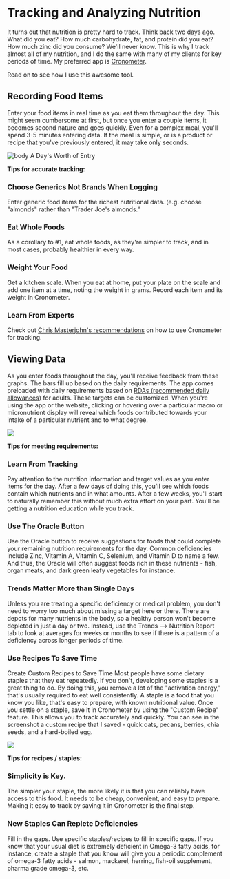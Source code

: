 <!-- cronometer-tracking.md -->

# Tracking and Analyzing Nutrition


It turns out that nutrition is pretty hard to track. Think back two days ago. What did you eat? How much carbohydrate, fat, and protein did you eat? How much zinc did you consume? We'll never know. This is why I track almost all of my nutrition, and I do the same with many of my clients for key periods of time. My preferred app is [Cronometer](https://cronometer.com/). 

Read on to see how I use this awesome tool.

## Recording Food Items
Enter your food items in real time as you eat them throughout the day. This might seem cumbersome at first, but once you enter a couple items, it becomes second nature and goes quickly. Even for a complex meal, you'll spend 3-5 minutes entering data. If the meal is simple, or is a product or recipe that you've previously entered, it may take only seconds.

![body](https://kornweissmedical.com/wp-content/uploads/2020/01/Screen-Shot-2020-01-28-at-11.56.32-AM.png)
A Day's Worth of Entry

**Tips for accurate tracking:**

### Choose Generics Not Brands When Logging
Enter generic food items for the richest nutritional data. (e.g. choose "almonds" rather than "Trader Joe's almonds."

### Eat Whole Foods
As a corollary to #1, eat whole foods, as they're simpler to track, and in most cases, probably healthier in every way.

### Weight Your Food
Get a kitchen scale. When you eat at home, put your plate on the scale and add one item at a time, noting the weight in grams. Record each item and its weight in Cronometer.

### Learn From Experts
Check out [Chris Masterjohn's recommendations](https://chrismasterjohnphd.com/lite-videos/2018/07/24/track-vitamin-mineral-intake) on how to use Cronometer for tracking.

## Viewing Data
As you enter foods throughout the day, you'll receive feedback from these graphs. The bars fill up based on the daily requirements. The app comes preloaded with daily requirements based on [RDAs (recommended daily allowances)](https://ods.od.nih.gov/Health_Information/Dietary_Reference_Intakes.aspx) for adults. These targets can be customized. When you're using the app or the website, clicking or hovering over a particular macro or micronutrient display will reveal which foods contributed towards your intake of a particular nutrient and to what degree.

![](https://kornweissmedical.com/wp-content/uploads/2020/01/Screen-Shot-2020-01-28-at-11.58.38-AM.png)

**Tips for meeting requirements:**

### Learn From Tracking
Pay attention to the nutrition information and target values as you enter items for the day. After a few days of doing this, you'll see which foods contain which nutrients and in what amounts. After a few weeks, you'll start to naturally remember this without much extra effort on your part. You'll be getting a nutrition education while you track.

### Use The Oracle Button
Use the Oracle button to receive suggestions for foods that could complete your remaining nutrition requirements for the day. Common deficiencies include Zinc, Vitamin A, Vitamin C, Selenium, and Vitamin D to name a few. And thus, the Oracle will often suggest foods rich in these nutrients - fish, organ meats, and dark green leafy vegetables for instance.

### Trends Matter More than Single Days
Unless you are treating a specific deficiency or medical problem, you don't need to worry too much about missing a target here or there. There are depots for many nutrients in the body, so a healthy person won't become depleted in just a day or two. Instead, use the Trends --> Nutrition Report tab to look at averages for weeks or months to see if there is a pattern of a deficiency across longer periods of time.

### Use Recipes To Save Time
Create Custom Recipes to Save Time
Most people have some dietary staples that they eat repeatedly. If you don't, developing some staples is a great thing to do. By doing this, you remove a lot of the "activation energy," that's usually required to eat well consistently. A staple is a food that you know you like, that's easy to prepare, with known nutritional value. Once you settle on a staple, save it in Cronometer by using the "Custom Recipe" feature. This allows you to track accurately and quickly. You can see in the screenshot a custom recipe that I saved - quick oats, pecans, berries, chia seeds, and a hard-boiled egg.

![](https://kornweissmedical.com/wp-content/uploads/2020/01/Screen-Shot-2020-01-28-at-12.00.50-PM.png)

**Tips for recipes / staples:**

### Simplicity is Key. 
The simpler your staple, the more likely it is that you can reliably have access to this food. It needs to be cheap, convenient, and easy to prepare. Making it easy to track by saving it in Cronometer is the final step.

### New Staples Can Replete Deficiencies
Fill in the gaps. Use specific staples/recipes to fill in specific gaps. If you know that your usual diet is extremely deficient in Omega-3 fatty acids, for instance, create a staple that you know will give you a periodic complement of omega-3 fatty acids - salmon, mackerel, herring, fish-oil supplement, pharma grade omega-3, etc.